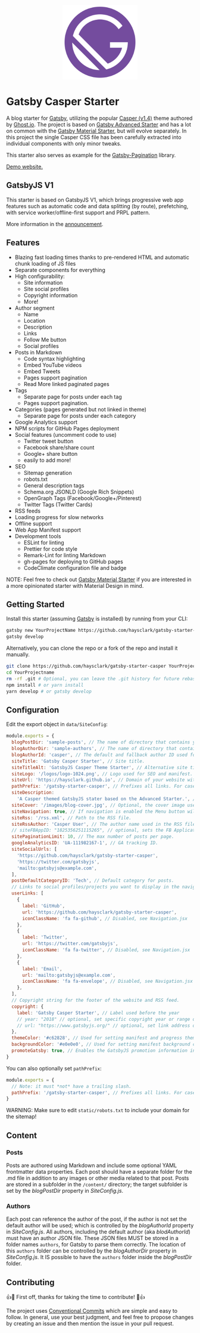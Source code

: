 <div align="center">
    <img src="static/logos/logo-1024.png" alt="Logo" width='200px' height='200px'/>
</div>

# Gatsby Casper Starter

A blog starter for [Gatsby](https://github.com/gatsbyjs/gatsby/), utilizing the popular [Casper (v1.4)](https://github.com/TryGhost/Casper/tree/1.4) theme authored by [Ghost.io](https://ghost.io/). The project is based on [Gatsby Advanced Starter](https://github.com/Vagr9K/gatsby-advanced-starter) and has a lot on common with the [Gatsby Material Starter](https://github.com/Vagr9K/gatsby-material-starter), but will evolve separately. In this project the single Casper CSS file has been carefully extracted into individual components with only minor tweaks.

This starter also serves as example for the [Gatsby-Pagination](https://github.com/infinitedescent/gatsby-pagination) library.

[Demo website.](https://haysclark.github.io/gatsby-starter-casper/)

## GatsbyJS V1

This starter is based on GatsbyJS V1, which brings progressive web app features such as automatic code and data splitting (by route), prefetching, with service worker/offline-first support and PRPL pattern.

More information in the [announcement](https://www.gatsbyjs.org/blog/gatsby-first-beta-release/).

## Features

- Blazing fast loading times thanks to pre-rendered HTML and automatic chunk loading of JS files
- Separate components for everything
- High configurability:
  - Site information
  - Site social profiles
  - Copyright information
  - More!
- Author segment
  - Name
  - Location
  - Description
  - Links
  - Follow Me button
  - Social profiles
- Posts in Markdown
  - Code syntax highlighting
  - Embed YouTube videos
  - Embed Tweets
  - Pages support pagination
  - Read More linked paginated pages
- Tags
  - Separate page for posts under each tag
  - Pages support pagination.
- Categories (pages generated but not linked in theme)
  - Separate page for posts under each category
- Google Analytics support
- NPM scripts for GitHub Pages deployment
- Social features (uncomment code to use)
  - Twitter tweet button
  - Facebook share/share count
  - Google+ share button
  - easily to add more!
- SEO
  - Sitemap generation
  - robots.txt
  - General description tags
  - Schema.org JSONLD (Google Rich Snippets)
  - OpenGraph Tags (Facebook/Google+/Pinterest)
  - Twitter Tags (Twitter Cards)
- RSS feeds
- Loading progress for slow networks
- Offline support
- Web App Manifest support
- Development tools
  - ESLint for linting
  - Prettier for code style
  - Remark-Lint for linting Markdown
  - gh-pages for deploying to GitHub pages
  - CodeClimate configuration file and badge

NOTE: Feel free to check out [Gatsby Material Starter](https://github.com/Vagr9K/gatsby-material-starter) if you are interested in a more opinionated starter with Material Design in mind.

## Getting Started

Install this starter (assuming [Gatsby](https://github.com/gatsbyjs/gatsby/) is installed) by running from your CLI:

```sh
gatsby new YourProjectName https://github.com/haysclark/gatsby-starter-casper
gatsby develop
```

Alternatively, you can clone the repo or a fork of the repo and install it manually.

```sh
git clone https://github.com/haysclark/gatsby-starter-casper YourProjectName # Clone the project
cd YourProjectname
rm -rf .git # Optional, you can leave the .git history for future rebasing
npm install # or yarn install
yarn develop # or gatsby develop
```

## Configuration

Edit the export object in `data/SiteConfig`:

```js
module.exports = {
  blogPostDir: 'sample-posts', // The name of directory that contains your posts.
  blogAuthorDir: 'sample-authors', // The name of directory that contains your authors.
  blogAuthorId: 'casper', // The default and fallback author ID used for blog posts without a defined author.
  siteTitle: 'Gatsby Casper Starter', // Site title.
  siteTitleAlt: 'GatsbyJS Casper Theme Starter', // Alternative site title for SEO.
  siteLogo: '/logos/logo-1024.png', // Logo used for SEO and manifest.
  siteUrl: 'https://haysclark.github.io', // Domain of your website without pathPrefix.
  pathPrefix: '/gatsby-starter-casper', // Prefixes all links. For cases when deployed to example.github.io/gatsby-starter-casper/.
  siteDescription:
    'A Casper themed GatsbyJS stater based on the Advanced Starter.', // Website description used for RSS feeds/meta description tag.
  siteCover: '/images/blog-cover.jpg', // Optional, the cover image used in header for home page.
  siteNavigation: true, // If navigation is enabled the Menu button will be visible
  siteRss: '/rss.xml', // Path to the RSS file.
  siteRssAuthor: 'Casper User', // The author name used in the RSS file
  // siteFBAppID: "1825356251115265", // optional, sets the FB Application ID for using app insights
  sitePaginationLimit: 10, // The max number of posts per page.
  googleAnalyticsID: 'UA-111982167-1', // GA tracking ID.
  siteSocialUrls: [
    'https://github.com/haysclark/gatsby-starter-casper',
    'https://twitter.com/gatsbyjs',
    'mailto:gatsbyjs@example.com',
  ],
  postDefaultCategoryID: 'Tech', // Default category for posts.
  // Links to social profiles/projects you want to display in the navigation bar.
  userLinks: [
    {
      label: 'GitHub',
      url: 'https://github.com/haysclark/gatsby-starter-casper',
      iconClassName: 'fa fa-github', // Disabled, see Navigation.jsx
    },
    {
      label: 'Twitter',
      url: 'https://twitter.com/gatsbyjs',
      iconClassName: 'fa fa-twitter', // Disabled, see Navigation.jsx
    },
    {
      label: 'Email',
      url: 'mailto:gatsbyjs@example.com',
      iconClassName: 'fa fa-envelope', // Disabled, see Navigation.jsx
    },
  ],
  // Copyright string for the footer of the website and RSS feed.
  copyright: {
    label: 'Gatsby Casper Starter', // Label used before the year
    // year: "2018" // optional, set specific copyright year or range of years, defaults to current year
    // url: "https://www.gatsbyjs.org/" // optional, set link address of copyright, defaults to site root
  },
  themeColor: '#c62828', // Used for setting manifest and progress theme colors.
  backgroundColor: '#e0e0e0', // Used for setting manifest background color.
  promoteGatsby: true, // Enables the GatsbyJS promotion information in footer.
}
```

You can also optionally set `pathPrefix`:

```js
module.exports = {
  // Note: it must *not* have a trailing slash.
  pathPrefix: '/gatsby-starter-casper', // Prefixes all links. For cases when deployed to example.github.io/gatsby-starter-casper/.
}
```

WARNING: Make sure to edit `static/robots.txt` to include your domain for the sitemap!

## Content

### Posts

Posts are authored using Markdown and include some optional YAML frontmatter data properties. Each post should have a separate folder for the .md file in addition to any images or other media related to that post. Posts are stored in a subfolder in the `/content/` directory; the target subfolder is set by the _blogPostDir_ property in _SiteConfig.js_.

### Authors

Each post can reference the author of the post, if the author is not set the default author will be used; which is controlled by the _blogAuthorId_ property in _SiteConfig.js_. All authors, including the default author (aka _blodAuthorId_) must have an author JSON file. These JSON files MUST be stored in a folder names `authors`, for Gatsby to parse them correctly. The location of this `authors` folder can be controlled by the _blogAuthorDir_ property in _SiteConfig.js_. It IS possible to have the `authors` folder inside the _blogPostDir_ folder.

## Contributing

👍🎉 First off, thanks for taking the time to contribute! 🎉👍

The project uses [Conventional Commits](https://conventionalcommits.org/) which are simple and easy to follow. In general, use your best judgment, and feel free to propose changes by creating an issue and then mention the issue in your pull request.
